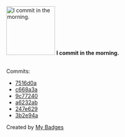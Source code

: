 <img src="https://my-badges.github.io/my-badges/morning-commits.png" alt="I commit in the morning." title="I commit in the morning." width="128">
<strong>I commit in the morning.</strong>
<br><br>

Commits:

- <a href="https://github.com/eryajf/awesome-github-profile-readme-chinese/commit/7516d0a0e4dfd8a6c1c141b2177d6a615635f709">7516d0a</a>
- <a href="https://github.com/eryajf/awesome-github-profile-readme-chinese/commit/c668a3a04de58e58ab25536506adc3c55a72bc05">c668a3a</a>
- <a href="https://github.com/eryajf/eryajf/commit/9c77240310ca629264c8d1cbb8158798bdbb0add">9c77240</a>
- <a href="https://github.com/eryajf/learning-weekly/commit/a6232abe9fec5785cbcb26441d4d193d91bb8d76">a6232ab</a>
- <a href="https://github.com/eryajf/Thanks-Mirror/commit/247e629fa0ddb65e34ad064468646f65d90fb399">247e629</a>
- <a href="https://github.com/eryajf/cloud_dns_exporter/commit/3b2e94a79361773e40b989d0da8672b8c1552a17">3b2e94a</a>


Created by <a href="https://github.com/my-badges/my-badges">My Badges</a>